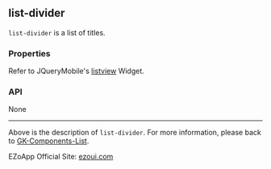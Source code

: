## list-divider
`list-divider` is a list of titles.

### Properties
Refer to JQueryMobile's [listview](http://api.jquerymobile.com/listview/) Widget.

### API
None


----------
Above is the description of `list-divider`. For more information, please back to [GK-Components-List](https://github.com/ezoapp/Learn-GK-Components).

EZoApp Official Site: [ezoui.com](http://ezoui.com/)






